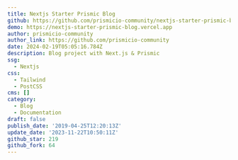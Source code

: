 ```yaml
---
title: Nextjs Starter Prismic Blog
github: https://github.com/prismicio-community/nextjs-starter-prismic-blog
demo: https://nextjs-starter-prismic-blog.vercel.app
author: prismicio-community
author_link: https://github.com/prismicio-community
date: 2024-02-19T05:05:16.784Z
description: Blog project with Next.js & Prismic
ssg:
  - Nextjs
css:
  - Tailwind
  - PostCSS
cms: []
category:
  - Blog
  - Documentation
draft: false
publish_date: '2019-04-25T12:20:13Z'
update_date: '2023-11-22T10:50:11Z'
github_star: 219
github_fork: 64
---
```

